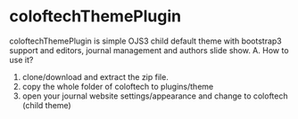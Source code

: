 # coloftechThemePlugin
coloftechThemePlugin is simple OJS3 child default theme with bootstrap3 support and editors, journal management and authors slide show.
A. How to use it?
1. clone/download and extract the zip file. 
2. copy the whole folder of coloftech to plugins/theme
3. open your journal website settings/appearance and change to coloftech (child theme)

